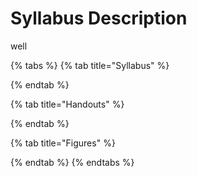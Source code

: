 # Syllabus Description

well

{% tabs %}
{% tab title="Syllabus" %}

{% endtab %}

{% tab title="Handouts" %}

{% endtab %}

{% tab title="Figures" %}

{% endtab %}
{% endtabs %}

